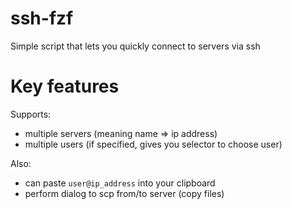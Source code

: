# ssh-fzf
Simple script that lets you quickly connect to servers via ssh

# Key features
Supports:
* multiple servers (meaning name => ip address)
* multiple users (if specified, gives you selector to choose user)

Also:
* can paste `user@ip_address` into your clipboard
* perform dialog to scp from/to server (copy files)
